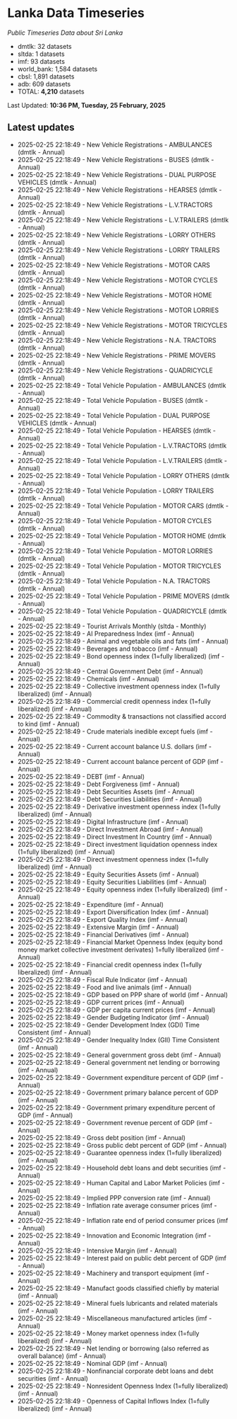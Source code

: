 # Lanka Data Timeseries
*Public Timeseries Data about Sri Lanka*

* dmtlk: 32 datasets
* sltda: 1 datasets
* imf: 93 datasets
* world_bank: 1,584 datasets
* cbsl: 1,891 datasets
* adb: 609 datasets
* TOTAL: **4,210** datasets

Last Updated: **10:36 PM, Tuesday, 25 February, 2025**

## Latest updates

* 2025-02-25 22:18:49 - New Vehicle Registrations - AMBULANCES (dmtlk - Annual)
* 2025-02-25 22:18:49 - New Vehicle Registrations - BUSES (dmtlk - Annual)
* 2025-02-25 22:18:49 - New Vehicle Registrations - DUAL PURPOSE VEHICLES (dmtlk - Annual)
* 2025-02-25 22:18:49 - New Vehicle Registrations - HEARSES (dmtlk - Annual)
* 2025-02-25 22:18:49 - New Vehicle Registrations - L.V.TRACTORS (dmtlk - Annual)
* 2025-02-25 22:18:49 - New Vehicle Registrations - L.V.TRAILERS (dmtlk - Annual)
* 2025-02-25 22:18:49 - New Vehicle Registrations - LORRY OTHERS (dmtlk - Annual)
* 2025-02-25 22:18:49 - New Vehicle Registrations - LORRY TRAILERS (dmtlk - Annual)
* 2025-02-25 22:18:49 - New Vehicle Registrations - MOTOR CARS (dmtlk - Annual)
* 2025-02-25 22:18:49 - New Vehicle Registrations - MOTOR CYCLES (dmtlk - Annual)
* 2025-02-25 22:18:49 - New Vehicle Registrations - MOTOR HOME (dmtlk - Annual)
* 2025-02-25 22:18:49 - New Vehicle Registrations - MOTOR LORRIES (dmtlk - Annual)
* 2025-02-25 22:18:49 - New Vehicle Registrations - MOTOR TRICYCLES (dmtlk - Annual)
* 2025-02-25 22:18:49 - New Vehicle Registrations - N.A. TRACTORS (dmtlk - Annual)
* 2025-02-25 22:18:49 - New Vehicle Registrations - PRIME MOVERS (dmtlk - Annual)
* 2025-02-25 22:18:49 - New Vehicle Registrations - QUADRICYCLE (dmtlk - Annual)
* 2025-02-25 22:18:49 - Total Vehicle Population - AMBULANCES (dmtlk - Annual)
* 2025-02-25 22:18:49 - Total Vehicle Population - BUSES (dmtlk - Annual)
* 2025-02-25 22:18:49 - Total Vehicle Population - DUAL PURPOSE VEHICLES (dmtlk - Annual)
* 2025-02-25 22:18:49 - Total Vehicle Population - HEARSES (dmtlk - Annual)
* 2025-02-25 22:18:49 - Total Vehicle Population - L.V.TRACTORS (dmtlk - Annual)
* 2025-02-25 22:18:49 - Total Vehicle Population - L.V.TRAILERS (dmtlk - Annual)
* 2025-02-25 22:18:49 - Total Vehicle Population - LORRY OTHERS (dmtlk - Annual)
* 2025-02-25 22:18:49 - Total Vehicle Population - LORRY TRAILERS (dmtlk - Annual)
* 2025-02-25 22:18:49 - Total Vehicle Population - MOTOR CARS (dmtlk - Annual)
* 2025-02-25 22:18:49 - Total Vehicle Population - MOTOR CYCLES (dmtlk - Annual)
* 2025-02-25 22:18:49 - Total Vehicle Population - MOTOR HOME (dmtlk - Annual)
* 2025-02-25 22:18:49 - Total Vehicle Population - MOTOR LORRIES (dmtlk - Annual)
* 2025-02-25 22:18:49 - Total Vehicle Population - MOTOR TRICYCLES (dmtlk - Annual)
* 2025-02-25 22:18:49 - Total Vehicle Population - N.A. TRACTORS (dmtlk - Annual)
* 2025-02-25 22:18:49 - Total Vehicle Population - PRIME MOVERS (dmtlk - Annual)
* 2025-02-25 22:18:49 - Total Vehicle Population - QUADRICYCLE (dmtlk - Annual)
* 2025-02-25 22:18:49 - Tourist Arrivals Monthly (sltda - Monthly)
* 2025-02-25 22:18:49 - AI Preparedness Index (imf - Annual)
* 2025-02-25 22:18:49 - Animal and vegetable oils and fats (imf - Annual)
* 2025-02-25 22:18:49 - Beverages and tobacco (imf - Annual)
* 2025-02-25 22:18:49 - Bond openness index (1=fully liberalized) (imf - Annual)
* 2025-02-25 22:18:49 - Central Government Debt (imf - Annual)
* 2025-02-25 22:18:49 - Chemicals (imf - Annual)
* 2025-02-25 22:18:49 - Collective investment openness index (1=fully liberalized) (imf - Annual)
* 2025-02-25 22:18:49 - Commercial credit openness index (1=fully liberalized) (imf - Annual)
* 2025-02-25 22:18:49 - Commodity & transactions not classified accord to kind (imf - Annual)
* 2025-02-25 22:18:49 - Crude materials inedible except fuels (imf - Annual)
* 2025-02-25 22:18:49 - Current account balance U.S. dollars (imf - Annual)
* 2025-02-25 22:18:49 - Current account balance percent of GDP (imf - Annual)
* 2025-02-25 22:18:49 - DEBT (imf - Annual)
* 2025-02-25 22:18:49 - Debt Forgiveness (imf - Annual)
* 2025-02-25 22:18:49 - Debt Securities Assets (imf - Annual)
* 2025-02-25 22:18:49 - Debt Securities Liabilities (imf - Annual)
* 2025-02-25 22:18:49 - Derivative investment openness index (1=fully liberalized) (imf - Annual)
* 2025-02-25 22:18:49 - Digital Infrastructure (imf - Annual)
* 2025-02-25 22:18:49 - Direct Investment Abroad (imf - Annual)
* 2025-02-25 22:18:49 - Direct Investment In Country (imf - Annual)
* 2025-02-25 22:18:49 - Direct investment liquidation openness index (1=fully liberalized) (imf - Annual)
* 2025-02-25 22:18:49 - Direct investment openness index (1=fully liberalized) (imf - Annual)
* 2025-02-25 22:18:49 - Equity Securities Assets (imf - Annual)
* 2025-02-25 22:18:49 - Equity Securities Liabilities (imf - Annual)
* 2025-02-25 22:18:49 - Equity openness index (1=fully liberalized) (imf - Annual)
* 2025-02-25 22:18:49 - Expenditure (imf - Annual)
* 2025-02-25 22:18:49 - Export Diversification Index (imf - Annual)
* 2025-02-25 22:18:49 - Export Quality Index (imf - Annual)
* 2025-02-25 22:18:49 - Extensive Margin (imf - Annual)
* 2025-02-25 22:18:49 - Financial Derivatives (imf - Annual)
* 2025-02-25 22:18:49 - Financial Market Openness Index (equity bond money market collective investment derivates) 1=fully liberalized (imf - Annual)
* 2025-02-25 22:18:49 - Financial credit openness index (1=fully liberalized) (imf - Annual)
* 2025-02-25 22:18:49 - Fiscal Rule Indicator (imf - Annual)
* 2025-02-25 22:18:49 - Food and live animals (imf - Annual)
* 2025-02-25 22:18:49 - GDP based on PPP share of world (imf - Annual)
* 2025-02-25 22:18:49 - GDP current prices (imf - Annual)
* 2025-02-25 22:18:49 - GDP per capita current prices (imf - Annual)
* 2025-02-25 22:18:49 - Gender Budgeting Indicator (imf - Annual)
* 2025-02-25 22:18:49 - Gender Development Index (GDI) Time Consistent (imf - Annual)
* 2025-02-25 22:18:49 - Gender Inequality Index (GII) Time Consistent (imf - Annual)
* 2025-02-25 22:18:49 - General government gross debt (imf - Annual)
* 2025-02-25 22:18:49 - General government net lending or borrowing (imf - Annual)
* 2025-02-25 22:18:49 - Government expenditure percent of GDP (imf - Annual)
* 2025-02-25 22:18:49 - Government primary balance percent of GDP (imf - Annual)
* 2025-02-25 22:18:49 - Government primary expenditure percent of GDP (imf - Annual)
* 2025-02-25 22:18:49 - Government revenue percent of GDP (imf - Annual)
* 2025-02-25 22:18:49 - Gross debt position (imf - Annual)
* 2025-02-25 22:18:49 - Gross public debt percent of GDP (imf - Annual)
* 2025-02-25 22:18:49 - Guarantee openness index (1=fully liberalized) (imf - Annual)
* 2025-02-25 22:18:49 - Household debt loans and debt securities (imf - Annual)
* 2025-02-25 22:18:49 - Human Capital and Labor Market Policies (imf - Annual)
* 2025-02-25 22:18:49 - Implied PPP conversion rate (imf - Annual)
* 2025-02-25 22:18:49 - Inflation rate average consumer prices (imf - Annual)
* 2025-02-25 22:18:49 - Inflation rate end of period consumer prices (imf - Annual)
* 2025-02-25 22:18:49 - Innovation and Economic Integration (imf - Annual)
* 2025-02-25 22:18:49 - Intensive Margin (imf - Annual)
* 2025-02-25 22:18:49 - Interest paid on public debt percent of GDP (imf - Annual)
* 2025-02-25 22:18:49 - Machinery and transport equipment (imf - Annual)
* 2025-02-25 22:18:49 - Manufact goods classified chiefly by material (imf - Annual)
* 2025-02-25 22:18:49 - Mineral fuels lubricants and related materials (imf - Annual)
* 2025-02-25 22:18:49 - Miscellaneous manufactured articles (imf - Annual)
* 2025-02-25 22:18:49 - Money market openness index (1=fully liberalized) (imf - Annual)
* 2025-02-25 22:18:49 - Net lending or borrowing (also referred as overall balance) (imf - Annual)
* 2025-02-25 22:18:49 - Nominal GDP (imf - Annual)
* 2025-02-25 22:18:49 - Nonfinancial corporate debt loans and debt securities (imf - Annual)
* 2025-02-25 22:18:49 - Nonresident Openness Index (1=fully liberalized) (imf - Annual)
* 2025-02-25 22:18:49 - Openness of Capital Inflows Index (1=fully liberalized) (imf - Annual)